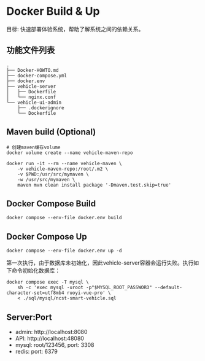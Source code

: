 # Docker Build & Up

目标: 快速部署体验系统，帮助了解系统之间的依赖关系。

## 功能文件列表

```text
.
├── Docker-HOWTO.md
├── docker-compose.yml
├── docker.env
├── vehicle-server
│   ├── Dockerfile
│   └── nginx.conf
└── vehicle-ui-admin
    ├── .dockerignore
    └── Dockerfile
```

## Maven build (Optional)

```shell
# 创建maven缓存volume
docker volume create --name vehicle-maven-repo

docker run -it --rm --name vehicle-maven \
    -v vehicle-maven-repo:/root/.m2 \
    -v $PWD:/usr/src/mymaven \
    -w /usr/src/mymaven \
    maven mvn clean install package '-Dmaven.test.skip=true'
```

## Docker Compose Build

```shell
docker compose --env-file docker.env build
```

## Docker Compose Up

```shell
docker compose --env-file docker.env up -d
```

第一次执行，由于数据库未初始化，因此vehicle-server容器会运行失败。执行如下命令初始化数据库：

```shell
docker compose exec -T mysql \
    sh -c 'exec mysql -uroot -p"$MYSQL_ROOT_PASSWORD" --default-character-set=utf8mb4 ruoyi-vue-pro' \
    < ./sql/mysql/ncst-smart-vehicle.sql
```

## Server:Port

- admin: http://localhost:8080
- API: http://localhost:48080
- mysql: root/123456, port: 3308
- redis: port: 6379
